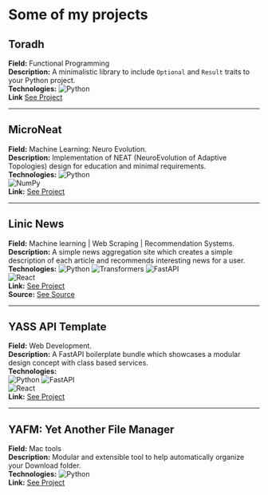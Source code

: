 # Some of my projects

## Toradh
**Field:** Functional Programming  
**Description:** A minimalistic library to include `Optional` and `Result` traits to your Python project.  
**Technologies:** ![Python](https://img.shields.io/badge/-Python-3572A5?logo=python&logoColor=white&style=flat-square)  
**Link** [See Project](https://github.com/levensworth/toradh)

---

## MicroNeat
**Field:** Machine Learning: Neuro Evolution.  
**Description:** Implementation of NEAT (NeuroEvolution of Adaptive Topologies) design for education and minimal requirements.  
**Technologies:** 
![Python](https://img.shields.io/badge/-Python-3572A5?logo=python&logoColor=white&style=flat-square)  
![NumPy](https://img.shields.io/badge/-NumPy-013243?style=flat&logo=numpy&logoColor=white)  
**Link:** [See Project](https://github.com/levensworth/MicroNeat)  

---

## Linic News
**Field:** Machine learning | Web Scraping | Recommendation Systems.  
**Description:** A simple news aggregation site which creates a simple description of each article and recommends interesting news for a user.  
**Technologies:** 
![Python](https://img.shields.io/badge/-Python-3572A5?logo=python&logoColor=white&style=flat-square)
![Transformers](https://img.shields.io/badge/transformers-blue)
![FastAPI](https://img.shields.io/badge/FastAPI-005571?style=for-the-badge&logo=fastapi&logoColor=white&style=flat-square)  
![React](https://shields.io/badge/react-black?logo=react&style=flat-square)  
**Link:** [See Project](https://www.linic.io)  
**Source:** [See Source](https://github.com/levensworth/linic-news)  

---

## YASS API Template
**Field:** Web Development.  
**Description:** A FastAPI boilerplate bundle which showcases a modular design concept with class based services.  
**Technologies:**  
![Python](https://img.shields.io/badge/-Python-3572A5?logo=python&logoColor=white&style=flat-square)
![FastAPI](https://img.shields.io/badge/FastAPI-005571?style=for-the-badge&logo=fastapi&logoColor=white&style=flat-square)  
![React](https://shields.io/badge/react-black?logo=react&style=flat-square)  
**Link:** [See Project](https://github.com/yass-technologies/fastapi_template)  

---

## YAFM: Yet Another File Manager
**Field:** Mac tools  
**Description:** Modular and extensible tool to help automatically organize your Download folder.  
**Technologies:** ![Python](https://img.shields.io/badge/-Python-3572A5?logo=python&logoColor=white&style=flat-square)  
**Link:** [See Project](https://github.com/levensworth/YAFM)  
